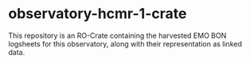 # observatory-hcmr-1-crate
This repository is an RO-Crate containing the harvested EMO BON logsheets for this observatory, along with their representation as linked data.
